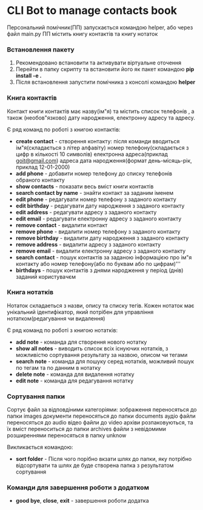 # CLI Bot to manage contacts book
 Персональний помічник(ПП) запускається командою helper, або через файл main.py
ПП містить книгу контактів та книгу нотаток

### Встановлення пакету
1. Рекомендовано встановити та активувати вiртуальне оточення
2. Перейти в папку скрипту та встановити його як пакет командою **pip install -e .**
3. Після встановлення запустити помiчника з консолі командою **helper**

### Книга контактів
Контакт книги контактів має назву(ім"я) та містить список телефонів , 
а також (необов"язково) дату народження, електронну адресу та адресу.

Є ряд команд по роботі з книгою контактів:
- **create contact** - створення контакту: 
    після команди вводиться ім"я(складається з літер алфавіту)
    номер телефону(складається з цифр  в кількості 10 символів)
    електронна адреса(приклад goit@gmail.com)
    адреса
    дата народження(формат день-місяць-рік, приклад 12-01-2000)
- **add phone** - добавити номер телефону до списку телефонів обраного контакту
- **show contacts** - показати весь вміст книги контактів
- **search contact by name** - знайти контакт за заданим іменем
- **edit phone** - редагувати номер телефону з заданого контакту
- **edit birthday** - редагувати дату народження з заданого контакту
- **edit address** - редагувати адресу з заданого контакту
- **edit email** - редагувати електронну адресу з заданого контакту
- **remove contact** - видалити контакт
- **remove phone** - видалити номер телефону з заданого контакту
- **remove birthday** - видалити дату народження з заданого контакту
- **remove address** - видалити адресу з заданого контакту
- **remove email** - видалити електронну адресу з заданого контакту
- **search contact** - пошук контактів за заданою інформацією про ім"я контакту або номер телефону(або по буквам або по цифрам)'''
- **birthdays** - пошук контактів з днями народження у період (днів) заданий користувачєм

### Книга нотатків
 Нотаток  складаеться з назви, опису та списку тегів. Кожен нотаток має унікальний ідентифікатор,
 який потрібен для управління нотатком(редагування чи видалення)

Є ряд команд по роботі з книгою нотатків:
- **add note** - команда для створення нового нотатку
- **show all notes** - виводить список всіх існуючих нотатків, з можливістю сортування результату за назвою, описом чи тегами
- **search note** - команда для пошуку серед нотатків, можливий пошук по тегам та по данним в нотатку
- **delete note** - команда для видалення нотатку
- **edit note** - команда для редагування нотатку

### Сортування папки
Сортує файл за відповдіними категоріями:
зображення переносяться до папки images
документи переносяться до папки documents
аудіо файли переносяться до audio
відео файли до video
архіви розпаковуються, та їх вміст переноситься до папки archives
файли з невідомими розширеннями переносяться в папку unknow

Викликається командою:
- **sort folder** - Після чого порібно вкзати шлях до папки, яку потрібно відсортувати та шлях де буде створена папка з результатом сортування

### Команди для завершення роботи з додатком
- **good bye**, **close**, **exit** - завершення роботи додатка
